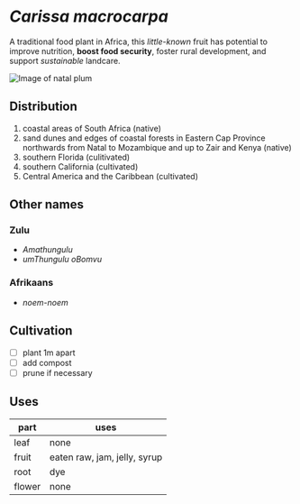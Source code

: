 # *Carissa macrocarpa*

A traditional food plant in Africa, this _little-known_ fruit has potential to improve nutrition, **boost food security**, foster rural development, and support *sustainable* landcare.

![Image of natal plum](https://upload.wikimedia.org/wikipedia/commons/thumb/1/17/Starr_010820-0009_Carissa_macrocarpa.jpg/1280px-Starr_010820-0009_Carissa_macrocarpa.jpg)

## Distribution
1. coastal areas of South Africa (native)
1. sand dunes and edges of coastal forests in Eastern Cap Province northwards from Natal to Mozambique and up to Zair and Kenya (native)
1. southern Florida (culitivated)
1. southern California (cultivated)
1. Central America and the Caribbean (cultivated)

## Other names

### Zulu
* *Amathungulu*
* *umThungulu oBomvu*

### Afrikaans
* *noem-noem*

## Cultivation
 - [ ] plant 1m apart
 - [ ] add compost
 - [ ] prune if necessary

## Uses

part | uses
--- | ---
leaf | none
fruit | eaten raw, jam, jelly, syrup
root | dye
flower | none
